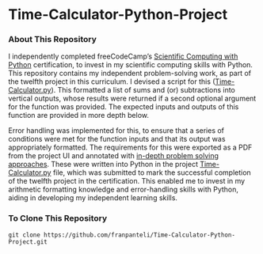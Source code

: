 # Time-Calculator-Python-Project
### About This Repository
I independently completed freeCodeCamp’s [Scientific Computing with Python](https://www.freecodecamp.org/learn/scientific-computing-with-python/) certification, to invest in my scientific computing skills with Python. This repository contains my independent problem-solving work, as part of the twelfth project in this curriculum. I devised a script for this ([Time-Calculator.py](https://github.com/franpanteli/Time-Calculator-Python-Project/blob/main/Time-Calculator.py)). This formatted a list of sums and (or) subtractions into vertical outputs, whose results were returned if a second optional argument for the function was provided. The expected inputs and outputs of this function are provided in more depth below.  

Error handling was implemented for this, to ensure that a series of conditions were met for the function inputs and that its output was appropriately formatted. The requirements for this were exported as a PDF from the project UI and annotated with [in-depth problem solving approaches](https://github.com/franpanteli/Time-Calculator-Python-Project/blob/main/Task%20Challenge%20Notes.pdf). These were written into Python in the project [Time-Calculator.py](https://github.com/franpanteli/Time-Calculator-Python-Project/blob/main/Time-Calculator.py) file, which was submitted to mark the successful completion of the twelfth project in the certification. This enabled me to invest in my arithmetic formatting knowledge and error-handling skills with Python, aiding in developing my independent learning skills.

### To Clone This Repository
```
git clone https://github.com/franpanteli/Time-Calculator-Python-Project.git
```
